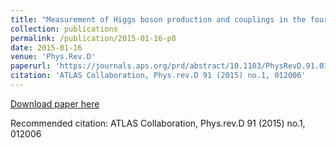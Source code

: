 ```yaml
---
title: "Measurement of Higgs boson production and couplings in the four-lepton channel in pp collisions at center-of-mass energies of 7 and 8 TeV with the ATLAS detector"
collection: publications
permalink: /publication/2015-01-16-p8
date: 2015-01-16
venue: 'Phys.Rev.D'
paperurl: 'https://journals.aps.org/prd/abstract/10.1103/PhysRevD.91.012006'
citation: 'ATLAS Collaboration, Phys.rev.D 91 (2015) no.1, 012006'
---
```

[Download paper here](https://journals.aps.org/prd/abstract/10.1103/PhysRevD.91.012006)

Recommended citation: ATLAS Collaboration, Phys.rev.D 91 (2015) no.1, 012006